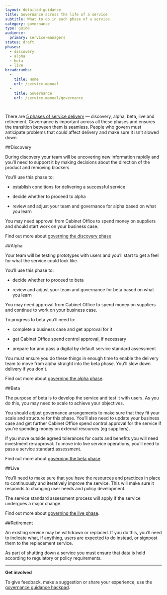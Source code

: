 ```yaml
---
layout: detailed-guidance
title: Governance across the life of a service 
subtitle: What to do in each phase of a service
category: governance
type: guide
audience:
  primary: service-managers
status: draft
phases:
  - discovery
  - alpha
  - beta
  - live
breadcrumbs:
  -
    title: Home
    url: /service-manual
  -
    title: Governance
    url: /service-manual/governance

---
```


There are [5 phases of service delivery](/service-manual/phases) — discovery, alpha, beta, live and retirement. Governance is important across all these phases and ensures the transition between them is seamless. People who govern must anticipate problems that could affect delivery and make sure it isn't slowed down.


##Discovery

During discovery your team will be uncovering new information rapidly and you’ll need to support it by making decisions about the direction of the product and removing blockers.

You’ll use this phase to:

* establish conditions for delivering a successful service

* decide whether to proceed to alpha

* review and adjust your team and governance for alpha based on what you learn

You may need approval from Cabinet Office to spend money on suppliers and should start work on your business case.

Find out more about [governing the discovery phase](/service-manual/governance/governing-the-discovery-phase)

##Alpha

Your team will be testing prototypes with users and you’ll start to get a feel for what the service could look like.

You’ll use this phase to:

* decide whether to proceed to beta

* review and adjust your team and governance for beta based on what you learn

You may need approval from Cabinet Office to spend money on suppliers and continue to work on your business case.

To progress to beta you’ll need to:

* complete a business case and get approval for it

* get Cabinet Office spend control approval, if necessary

* prepare for and pass a digital by default service standard assessment

You must ensure you do these things in enough time to enable the delivery team to move from alpha straight into the beta phase. You'll slow down delivery if you don't.

Find out more about [governing the alpha phase](/service-manual/governance/governing-the-alpha-phase).

##Beta

The purpose of beta is to develop the service and test it with users. As you do this, you may need to scale to achieve your objectives.

You should adjust governance arrangements to make sure that they fit your scale and structure for this phase. You’ll also need to update your business case and get further Cabinet Office spend control approval for the service if you’re spending money on external resources (eg suppliers).

If you move outside agreed tolerances for costs and benefits you will need investment re-approval. To move into live service operations, you’ll need to pass a service standard assessment.

Find out more about [governing the beta phase](/service-manual/governance/governing-the-beta-phase).

##Live

You’ll need to make sure that you have the resources and practices in place to continuously and iteratively improve the service. This will make sure it responds to changing user needs and policy development. 

The service standard assessment process will apply if the service undergoes a major change.

Find out more about [governing the live phase](/service-manual/governance/governing-the-beta-phase).

##Retirement

An existing service may be withdrawn or replaced. If you do this, you’ll need to indicate what, if anything, users are expected to do instead, or signpost them to the replacement service.

As part of shutting down a service you must ensure that data is held according to regulatory or policy requirements.

<hr>

**Get involved**

To give feedback, make a suggestion or share your experience, use the [governance guidance hackpad](https://gds-governance-guidance.hackpad.com/Governance-across-the-life-of-a-service-Vy4PA3vbrTf).

